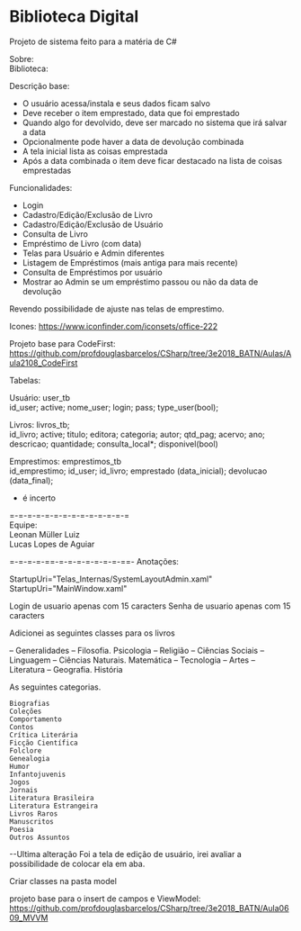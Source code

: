 ﻿# Biblioteca Digital
Projeto de sistema feito para a matéria de C#

Sobre:		
Biblioteca:

Descrição base:
- O usuário acessa/instala e seus dados ficam salvo 
- Deve receber o item emprestado, data que foi emprestado
- Quando algo for devolvido, deve ser marcado no sistema que irá salvar a data
- Opcionalmente pode haver a data de devolução combinada
- A tela inicial lista as coisas emprestada
- Após a data combinada o item deve ficar destacado na lista de coisas emprestadas

Funcionalidades:
- Login
- Cadastro/Edição/Exclusão de Livro
- Cadastro/Edição/Exclusão de Usuário
- Consulta de Livro
- Empréstimo de Livro (com data)
- Telas para Usuário e Admin diferentes
- Listagem de Empréstimos (mais antiga para mais recente)
- Consulta de Empréstimos por usuário
- Mostrar ao Admin se um empréstimo passou ou não da data de devolução

Revendo possibilidade de ajuste nas telas de emprestimo.

Icones:
https://www.iconfinder.com/iconsets/office-222

Projeto base para CodeFirst:
https://github.com/profdouglasbarcelos/CSharp/tree/3e2018_BATN/Aulas/Aula2108_CodeFirst

Tabelas:    

Usuário: user_tb    
id_user;
active;
nome_user;
login;
pass;
type_user(bool);
    
Livros: livros_tb;   
id_livro;
active;
titulo;
editora;
categoria;
autor;
qtd_pag;
acervo;
ano;
descricao;
quantidade;
consulta_local*;
disponivel(bool)
    
Emprestimos:  emprestimos_tb        
id_emprestimo;
id_user;
id_livro;
emprestado (data_inicial);
devolucao (data_final);


* é incerto

=-=-=-=-=-=-=-=-=-=-=-=-=-=         
Equipe:   
Leonan Müller Luiz    
Lucas Lopes de Aguiar

=-=-=-=-==-=-=-=-=-=-=-=-==-
Anotações:

StartupUri="Telas_Internas/SystemLayoutAdmin.xaml"
StartupUri="MainWindow.xaml"


Login de usuario apenas com 15 caracters
Senha de usuario apenas com 15 caracters


Adicionei as seguintes classes para os livros

 – Generalidades 
 – Filosofia. Psicologia 
 – Religião 
 – Ciências Sociais 
 – Linguagem 
 – Ciências Naturais. Matemática 
 – Tecnologia 
 – Artes 
 – Literatura 
 – Geografia. História 
 
 
 As seguintes categorias.
 
 
    Biografias
    Coleções
    Comportamento
    Contos
    Crítica Literária
    Ficção Científica
    Folclore
    Genealogia
    Humor
    Infantojuvenis
    Jogos
    Jornais
    Literatura Brasileira
    Literatura Estrangeira
    Livros Raros
    Manuscritos
    Poesia
    Outros Assuntos
    
   --Ultima alteração
   Foi a tela de edição de usuário, irei avaliar a possibilidade de colocar ela em aba.
   
   
   Criar classes na pasta model
   
   
  projeto base para o insert de campos e ViewModel:
  https://github.com/profdouglasbarcelos/CSharp/tree/3e2018_BATN/Aula0609_MVVM
